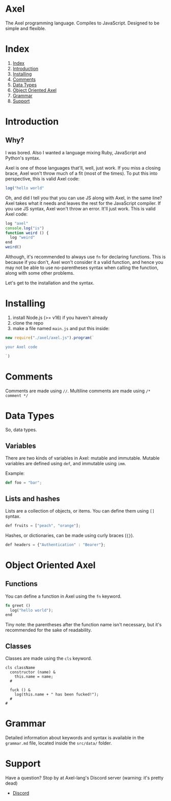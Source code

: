# Axel
The Axel programming language. Compiles to JavaScript.
Designed to be simple and flexible.





# Index
1. [Index](https://github.com/ezrael-git/Axel/tree/development#index)
2. [Introduction](https://github.com/ezrael-git/Axel/tree/development#Why?)
3. [Installing](https://github.com/ezrael-git/Axel/tree/development#Installing)
4. [Comments](https://github.com/ezrael-git/Axel/tree/development#Comments)
5. [Data Types](https://github.com/ezrael-git/Axel/tree/development#Data-Types)
6. [Object Oriented Axel](https://github.com/ezrael-git/Axel/tree/development#Object-Oriented-Axel)
7. [Grammar](https://github.com/ezrael-git/Axel/tree/development#Grammar)
8. [Support](https://github.com/ezrael-git/Axel/tree/development#Support)


# Introduction

## Why?

I was bored.
Also I wanted a language mixing Ruby, JavaScript and Python's syntax.

Axel is one of those languages that'll, well, just work. If you miss a closing brace, Axel won't throw much of a fit (most of the times). To put this into perspective, this is valid Axel code:
```js
log("hello world"
```

Oh, and did I tell you that you can use JS along with Axel, in the same line?
Axel takes what it needs and leaves the rest for the JavaScript compiler. If you use JS syntax, Axel won't throw an error. It'll just work.
This is valid Axel code:
```js
log "axel"
console.log("is")
function weird () {
  log "weird"
end
weird()
```
Although, it's recommended to always use `fn` for declaring functions. This is because if you don't, Axel won't consider it a valid function, and hence you may not be able to use no-parentheses syntax when calling the function, along with some other problems.

Let's get to the installation and the syntax.


# Installing

1) install Node.js (>= v16) if you haven't already
2) clone the repo
3) make a file named `main.js` and put this inside:
```js
new require("./axel/axel.js").program(`

your Axel code

`)
```



# Comments

Comments are made using `//`. Multiline comments are made using `/* comment */`


# Data Types
So, data types.
## Variables
There are two kinds of variables in Axel: mutable and immutable.
Mutable variables are defined using `def`, and immutable using `imm`.

Example:
```py
def foo = "bar";
```

## Lists and hashes
Lists are a collection of objects, or items. You can define them using `[]` syntax.

```js
def fruits = ["peach", "orange"];
```

Hashes, or dictionaries, can be made using curly braces (`{}`).
```js
def headers = {"Authentication" : "Bearer"};
```

# Object Oriented Axel
## Functions
You can define a function in Axel using the `fn` keyword.


```rust
fn greet ()
  log("hello world");
end
```
Tiny note: the parentheses after the function name isn't necessary, but it's recommended for the sake of readability.


## Classes
Classes are made using the `cls` keyword.
```
cls className
  constructor (name) &
    this.name = name;
  #

  fuck () &
    log(this.name + " has been fucked!");
  #
#
```

# Grammar
Detailed information about keywords and syntax is available in the `grammar.md` file, located inside the `src/data/` folder.

# Support

Have a question? Stop by at Axel-lang's Discord server (warning: it's pretty dead) 

- [Discord](https://discord.gg/xPhcZwGpSC)

